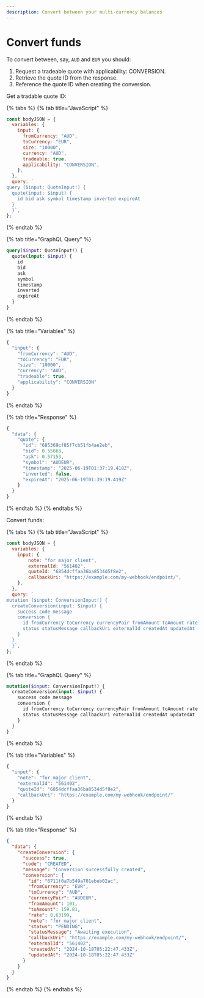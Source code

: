 ```yaml
---
description: Convert between your multi-currency balances
---
```


# Convert funds

To convert between, say, `AUD` and `EUR` you should:

1. Request a tradeable quote with applicability: CONVERSION.
2. Retrieve the quote ID from the response.
3. Reference the quote ID when creating the conversion.

Get a tradable quote ID:

{% tabs %}
{% tab title="JavaScript" %}
```javascript
const bodyJSON = {
  variables: {
    input: {
      fromCurrency: "AUD",
      toCurrency: "EUR",
      size: "10000",
      currency: "AUD",
      tradeable: true,
      applicability: "CONVERSION",
    },
  },
  query: `
query ($input: QuoteInput!) {
  quote(input: $input) {
    id bid ask symbol timestamp inverted expireAt
  }
  }`,
};
```
{% endtab %}

{% tab title="GraphQL Query" %}
```graphql
query($input: QuoteInput!) {
  quote(input: $input) {
    id
    bid
    ask
    symbol
    timestamp
    inverted
    expireAt
  }
}
```
{% endtab %}

{% tab title="Variables" %}
```javascript
{
  "input": { 
    "fromCurrency": "AUD", 
    "toCurrency": "EUR", 
    "size": "10000", 
    "currency": "AUD",
    "tradeable": true,
    "applicability": "CONVERSION"
  }
}
```
{% endtab %}

{% tab title="Response" %}
```javascript
{
  "data": {
    "quote": {
      "id": "685369cf85f7cb51fb4ae2eb",
      "bid": 0.55663,
      "ask": 0.57153,
      "symbol": "AUDEUR",
      "timestamp": "2025-06-19T01:37:19.418Z",
      "inverted": false,
      "expireAt": "2025-06-19T01:39:19.419Z"
    }
  }
}
```
{% endtab %}
{% endtabs %}

Convert funds:

{% tabs %}
{% tab title="JavaScript" %}
```javascript
const bodyJSON = {
  variables: {
    input: {
        note: "for major client",
        externalId: "561402",
        quoteId: "6854dcffaa36ba8534d5f8e2",
        callbackUri: "https://example.com/my-webhook/endpoint/",
    },
  },
  query: `
mutation ($input: ConversionInput!) {
  createConversion(input: $input) {    
    success code message 
    conversion { 
      id fromCurrency toCurrency currencyPair fromAmount toAmount rate note 
      status statusMessage callbackUri externalId createdAt updatedAt 
    }
  }
  }`,
};
```
{% endtab %}

{% tab title="GraphQL Query" %}
```graphql
mutation($input: ConversionInput!) {
  createConversion(input: $input) {
    success code message
    conversion {
      id fromCurrency toCurrency currencyPair fromAmount toAmount rate note
      status statusMessage callbackUri externalId createdAt updatedAt
    }
  }
}
```
{% endtab %}

{% tab title="Variables" %}
```javascript
{
  "input": { 
    "note": "for major client",
    "externalId": "561402",
    "quoteId": "6854dcffaa36ba8534d5f8e2",
    "callbackUri": "https://example.com/my-webhook/endpoint/"
  }
}
```
{% endtab %}

{% tab title="Response" %}
```json
{
  "data": {
    "createConversion": {
      "success": true,
      "code": "CREATED",
      "message": "Conversion successfully created",
      "conversion": {
        "id": "6711f0a7b549a701ebeb02ac",
        "fromCurrency": "EUR",
        "toCurrency": "AUD",
        "currencyPair": "AUDEUR",
        "fromAmount": 101,
        "toAmount": 159.81,
        "rate": 0.63199,
        "note": "for major client",
        "status": "PENDING",
        "statusMessage": "Awaiting execution",
        "callbackUri": "https://example.com/my-webhook/endpoint/",
        "externalId": "561402",
        "createdAt": "2024-10-18T05:22:47.433Z",
        "updatedAt": "2024-10-18T05:22:47.433Z"
      }
    }
  }
}
```
{% endtab %}
{% endtabs %}
